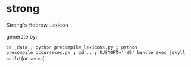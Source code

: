# strong
Strong's Hebrew Lexicon

generate by:

`cd _data ; python precompile_lexicons.py ; python precompile_occurences.py ; cd .. ; RUBYOPT='-W0' bundle exec jekyll build` (or `serve`)


